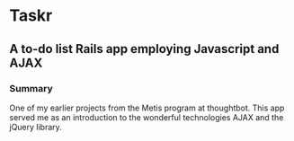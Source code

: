 # Taskr
## A to-do list Rails app employing Javascript and AJAX

### Summary

One of my earlier projects from the Metis program at thoughtbot. This app served me as an introduction to the wonderful technologies AJAX and the jQuery library.
